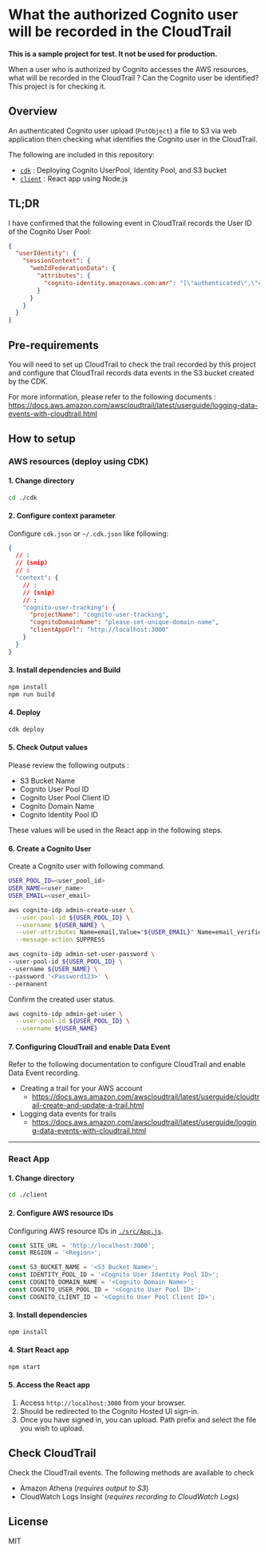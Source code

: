 # What the authorized Cognito user will be recorded in the CloudTrail

**This is a sample project for test. It not be used for production.**

When a user who is authorized by Cognito accesses the AWS resources, what will be recorded in the CloudTrail ? Can the Cognito user be identified? This project is for checking it.

## Overview

An authenticated Cognito user upload (`PutObject`) a file to S3 via web application then checking what identifies the Cognito user in the CloudTrail.

The following are included in this repository:

* [`cdk`](./cdk/) : Deploying Cognito UserPool, Identity Pool, and S3 bucket
* [`client`](./client/) : React app using Node.js

## TL;DR

I have confirmed that the following event in CloudTrail records the User ID of the Cognito User Pool:

```json
{
  "userIdentity": {
    "sessionContext": {
      "webIdFederationData": {
        "attributes": {
          "cognito-identity.amazonaws.com:amr": "[\"authenticated\",\"cognito-idp.<region>.amazonaws.com/<user_pool_id>\",\"cognito-idp.us-east-1.amazonaws.com/<user_pool_id>:CognitoSignIn:<**COGNITO_USER_ID**>\"]",
        }
      }
    }
  }
}
```

## Pre-requirements

You will need to set up CloudTrail to check the trail recorded by this project and configure that CloudTrail records data events in the S3 bucket created by the CDK.

For more information, please refer to the following documents :  
https://docs.aws.amazon.com/awscloudtrail/latest/userguide/logging-data-events-with-cloudtrail.html

## How to setup

### AWS resources (deploy using CDK)

#### 1. Change directory

```bash
cd ./cdk
```

#### 2. Configure context parameter

Configure `cdk.json` or `~/.cdk.json` like following:

```json
{
  // :
  // (snip)
  // :
  "context": {
    // :
    // (snip)
    // :
    "cognito-user-tracking": {
      "projectName": "cognito-user-tracking",
      "cognitoDomainName": "please-set-unique-domain-name",
      "clientAppUrl": "http://localhost:3000"
    }
  }
}
```

#### 3. Install dependencies and Build

```bash
npm install
npm run build
```

#### 4. Deploy

```bash
cdk deploy
```

#### 5. Check Output values

Please review the following outputs :

* S3 Bucket Name
* Cognito User Pool ID
* Cognito User Pool Client ID
* Cognito Domain Name
* Cognito Identity Pool ID

These values will be used in the React app in the following steps.

#### 6. Create a Cognito User

Create a Cognito user with following command.

```bash
USER_POOL_ID=<user_pool_id>
USER_NAME=<user_name>
USER_EMAIL=<user_email>

aws cognito-idp admin-create-user \
  --user-pool-id ${USER_POOL_ID} \
  --username ${USER_NAME} \
  --user-attributes Name=email,Value="${USER_EMAIL}" Name=email_verified,Value=true \
  --message-action SUPPRESS

aws cognito-idp admin-set-user-password \
--user-pool-id ${USER_POOL_ID} \
--username ${USER_NAME} \
--password '<Password123>' \
--permanent
```

Confirm the created user status.

```bash
aws cognito-idp admin-get-user \
  --user-pool-id ${USER_POOL_ID} \
  --username ${USER_NAME}
```

#### 7. Configuring CloudTrail and enable Data Event

Refer to the following documentation to configure CloudTrail and enable Data Event recording.

* Creating a trail for your AWS account
  * https://docs.aws.amazon.com/awscloudtrail/latest/userguide/cloudtrail-create-and-update-a-trail.html
* Logging data events for trails
  * https://docs.aws.amazon.com/awscloudtrail/latest/userguide/logging-data-events-with-cloudtrail.html

---

### React App

#### 1. Change directory

```bash
cd ./client
```

#### 2. Configure AWS resource IDs

Configuring AWS resource IDs in [`./src/App.js`](./client/src/App.js).

```javascript
const SITE_URL = 'http://localhost:3000';
const REGION = '<Region>';

const S3_BUCKET_NAME = '<S3 Bucket Name>';
const IDENTITY_POOL_ID = '<Cognito User Identity Pool ID>';
const COGNITO_DOMAIN_NAME = '<Cognito Domain Name>';
const COGNITO_USER_POOL_ID = '<Cognito User Pool ID>';
const COGNITO_CLIENT_ID = '<Cognito User Pool Client ID>';
```

#### 3. Install dependencies

```bash
npm install
```

#### 4. Start React app

```bash
npm start
```

#### 5. Access the React app

1. Access `http://localhost:3000` from your browser.
2. Should be redirected to the Cognito Hosted UI sign-in.
3. Once you have signed in, you can upload. Path prefix and select the file you wish to upload.

## Check CloudTrail

Check the CloudTrail events. The following methods are available to check

* Amazon Athena (_requires output to S3_)
* CloudWatch Logs Insight (_requires recording to CloudWatch Logs_)

## License

MIT